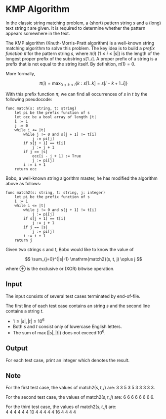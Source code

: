 # KMP Algorithm

In the classic string matching problem, a (short) pattern string $s$ and a (long) text string $t$ are given. It is required to determine whether the pattern appears somewhere in the text.

The KMP algorithm (Knuth-Morris-Pratt algorithm) is a well-known string matching algorithm to solve this problem. The key idea is to build a *prefix function* $\pi$ for the pattern string $s$, where $\pi(i)$ $(1 \le i \le |s|)$ is the length of the longest proper prefix of the substring $s[1..i]$. A proper prefix of a string is a prefix that is not equal to the string itself. By definition, $\pi(1) = 0$.

More formally,

$$
\pi(i)=\max_{0 \le k < i} \{k: s[1..k] = s[i-k+1..i]\}
$$

With this prefix function $\pi$, we can find all occurrences of $s$ in $t$ by the following pseudocode:

```
func match(s: string, t: string)
    let pi be the prefix function of s
    let occ be a bool array of length |t|
    i := 1
    j := 0
    while i <= |t|
        while j != 0 and s[j + 1] != t[i]
            j := pi[j]
        if s[j + 1] == t[i]
            j := j + 1
        if j == |s|
            occ[i - j + 1] := True
            j := pi[j]
        i := i + 1
    return occ
```

Bobo, a well-known string algorithm master, he has modified the algorithm above as follows:

```
func match2(s: string, t: string, j: integer)
    let pi be the prefix function of s
    i := 1
    while i <= |t|
        while j != 0 and s[j + 1] != t[i]
            j := pi[j]
        if s[j + 1] == t[i]
            j := j + 1
        if j == |s|
            j := pi[j]
        i := i + 1
    return j
```

Given two strings $s$ and $t$, Bobo would like to know the value of

$$
\sum_{j=0}^{|s|-1} \mathrm{match2}(s, t, j) \oplus j
$$

where $\oplus$ is the exclusive or (XOR) bitwise operation.

## Input

The input consists of several test cases terminated by end-of-file.

The first line of each test case contains an string $s$ and the second line contains a string $t$.

* $1 \leq |s|, |t| \leq 10^6$
* Both $s$ and $t$ consist only of lowercase English letters.
* The sum of $\max(|s|, |t|)$ does not exceed $10^6$.

## Output

For each test case, print an integer which denotes the result.

<!--SAMPLES-->

## Note

For the first test case, the values of $\mathrm{match2}(s, t, j)$ are: $3\ 3\ 5\ 3\ 5\ 3\ 3\ 3\ 3\ 3$.

For the second test case, the values of $\mathrm{match2}(s, t, j)$ are: $6\ 6\ 6\ 6\ 6\ 6\ 6\ 6$.

For the third test case, the values of $\mathrm{match2}(s, t, j)$ are: $4\ 4\ 4\ 4\ 4\ 4\ 10\ 4\ 4\ 4\ 4\ 4\ 16\ 4\ 4\ 4\ 4$
